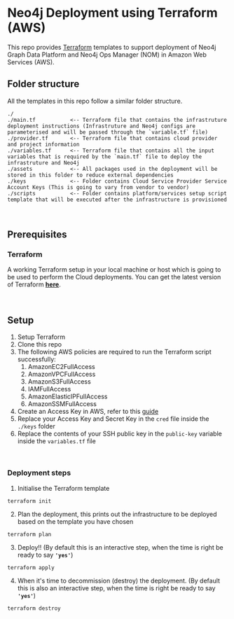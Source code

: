 # Neo4j Deployment using Terraform (AWS)

This repo provides [Terraform](https://www.terraform.io/) templates to support deployment of Neo4j Graph Data Platform and Neo4j Ops Manager (NOM) in Amazon Web Services (AWS).

## **Folder structure**

All the templates in this repo follow a similar folder structure.

```
./
./main.tf           <-- Terraform file that contains the infrastruture deployment instructions (Infrastruture and Neo4j configs are parameterised and will be passed through the `variable.tf` file)
./provider.tf       <-- Terraform file that contains cloud provider and project information
./variables.tf      <-- Terraform file that contains all the input variables that is required by the `main.tf` file to deploy the infrastruture and Neo4j
./assets            <-- All packages used in the deployment will be stored in this folder to reduce external dependencies
./keys              <-- Folder contains Cloud Service Provider Service Account Keys (This is going to vary from vendor to vendor)
./scripts           <-- Folder contains platform/services setup script template that will be executed after the infrastructure is provisioned
```

<br>

## **Prerequisites**

### Terraform

A working Terraform setup in your local machine or host which is going to be used to perform the Cloud deployments. You can get the latest version of Terraform [**here**](https://www.terraform.io/downloads.html). 

<br>

## **Setup**

1. Setup Terraform
2. Clone this repo
3. The following AWS policies are required to run the Terraform script successfully:
   1. AmazonEC2FullAccess
   2. AmazonVPCFullAccess
   3. AmazonS3FullAccess
   4. IAMFullAccess
   5. AmazonElasticIPFullAccess
   6. AmazonSSMFullAccess
4. Create an Access Key in AWS, refer to this [guide](https://docs.aws.amazon.com/IAM/latest/UserGuide/id_credentials_access-keys.html)
5. Replace your Access Key and Secret Key in the `cred` file inside the `./keys` folder
6. Replace the contents of your SSH public key in the `public-key` variable inside the `variables.tf` file 

<br>

### Deployment steps

1. Initialise the Terraform template

```
terraform init
```

2. Plan the deployment, this prints out the infrastructure to be deployed based on the template you have chosen

```
terraform plan
```

3. Deploy!! (By default this is an interactive step, when the time is right be ready to say **`'yes'`**)

```
terraform apply
```

4. When it's time to decommission (destroy) the deployment. (By default this is also an interactive step, when the time is right be ready to say **`'yes'`**)

```
terraform destroy
```

<br>
